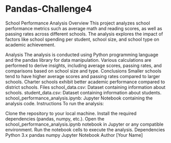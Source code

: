 # Pandas-Challenge4

School Performance Analysis
Overview
This project analyzes school performance metrics such as average math and reading scores, as well as passing rates across different schools. The analysis explores the impact of factors like school spending per student, school size, and school type on academic achievement.

Analysis
The analysis is conducted using Python programming language and the pandas library for data manipulation.
Various calculations are performed to derive insights, including average scores, passing rates, and comparisons based on school size and type.
Conclusions
Smaller schools tend to have higher average scores and passing rates compared to larger schools.
Charter schools exhibit better academic performance compared to district schools.
Files
school_data.csv: Dataset containing information about schools.
student_data.csv: Dataset containing information about students.
school_performance_analysis.ipynb: Jupyter Notebook containing the analysis code.
Instructions
To run the analysis:

Clone the repository to your local machine.
Install the required dependencies (pandas, numpy, etc.).
Open the school_performance_analysis.ipynb notebook in Jupyter or any compatible environment.
Run the notebook cells to execute the analysis.
Dependencies
Python 3.x
pandas
numpy
Jupyter Notebook
Author
[Your Name]